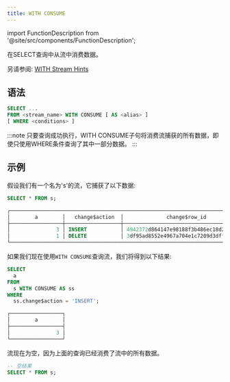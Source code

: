 ```yaml
---
title: WITH CONSUME
---
```

import FunctionDescription from '@site/src/components/FunctionDescription';

<FunctionDescription description="引入或更新: v1.2.469"/>

在SELECT查询中从流中消费数据。

另请参阅: [WITH Stream Hints](with-stream-hints.md)

## 语法

```sql
SELECT ...
FROM <stream_name> WITH CONSUME [ AS <alias> ]
[ WHERE <conditions> ]
```

:::note
只要查询成功执行，WITH CONSUME子句将消费流捕获的所有数据，即使只使用WHERE条件查询了其中一部分数据。
:::

## 示例

假设我们有一个名为's'的流，它捕获了以下数据:

```sql
SELECT * FROM s;

┌────────────────────────────────────────────────────────────────────────────────────────────────┐
│        a        │   change$action  │              change$row_id             │ change$is_update │
├─────────────────┼──────────────────┼────────────────────────────────────────┼──────────────────┤
│               3 │ INSERT           │ 4942372d864147e98188f3b486ec18d2000000 │ false            │
│               1 │ DELETE           │ 3df95ad8552e4967a704e1c7209d3dff000000 │ false            │
└────────────────────────────────────────────────────────────────────────────────────────────────┘
```

如果我们现在使用`WITH CONSUME`查询流，我们将得到以下结果:

```sql
SELECT
  a
FROM
  s WITH CONSUME AS ss
WHERE
  ss.change$action = 'INSERT';

┌─────────────────┐
│        a        │
├─────────────────┤
│               3 │
└─────────────────┘
```

流现在为空，因为上面的查询已经消费了流中的所有数据。

```sql
-- 空结果
SELECT * FROM s;
```